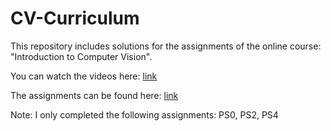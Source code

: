 # CV-Curriculum

This repository includes solutions for the assignments of the online course: "Introduction to Computer Vision".  

You can watch the videos here: [link](https://www.udacity.com/course/introduction-to-computer-vision--ud810)

The assignments can be found here: [link](https://docs.google.com/spreadsheets/d/1ecUGIyhYOfQPi3HPXb-7NndrLgpX_zgkwsqzfqHPaus/pubhtml)

Note: I only completed the following assignments: PS0, PS2, PS4
